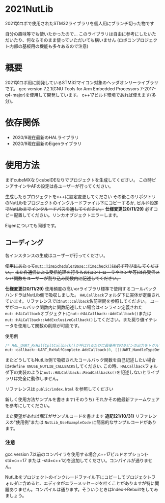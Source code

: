 # 2021NutLib

2021学ロボで使用されたSTM32ライブラリを個人用にブランチ切った物です

自分の趣味等でも使いたかったので...
このライブラリは自由に参考にしたいただいたり、何ならそのまま使っていただいても構いません
(ロボコンプロジェクト内部の基板用の機能も多々あるので注意)


# 概要

2021学ロボ用に開発しているSTM32マイコン対象のヘッダオンリーライブラリです。
gcc version 7.2.1(GNU Tools for Arm Embedded Processors 7-2017-q4-major)を使用して開発しています。
c++17ビルド環境であれば使えます(多分)。

# 依存関係

- 2020/9現在最新のHALライブラリ
- 2020/9現在最新のEigenライブラリ

# 使用方法

まずcubeMXなりcubeIDEなりでプロジェクトを生成してください。
この時ピンアサインやAFの設定は各ユーザーが行ってください。

生成したらプロジェクトをc++に設定変更してください
その後このリポジトリのNutLibをプロジェクトのインクルードファイル下にコピーするか,
~~ビルド設定でNutLibまでインクルードパスを通してください。~~
__仕様変更(20/11/29)__
必ずコピー配置してください。リンカオブジェクトエラーします。

Eigenについても同様です。

## コーディング

各インスタンスの生成はユーザーが行ってください。

~~使用にあたって`nut::TimeSchedulerBase::TimeCheck()`は必ず呼び出してください。~~
~~また各通信による受信処理を行うもの(コントローラやセンサ等)は各受信メンバ関数をユーザーが割り込み関数内に記述してください。~~

__仕様変更(20/11/29)__
使用頻度の高いorライブラリ標準で使用するコールバックハンドラはNutLib側で吸収しました。
`HALCallback`フォルダ下に実体が定義されています。リファレンスでは`nut::callback`名前空間を参照してください。
ユーザがコールバック関数内に関数記述したい場合はインライン定義された`nut::HALCallback`オブジェクトに`nut::HALCallback::AddCallback()`または`nut::HALCallback::AddExclusiveCallback()`してください。また戻り値イテレータを使用して関数の削除が可能です。

使用例

``` c++
/* HAL_UART_RxHalfCpltCallback()が呼ばれるたびに最優先でPA0ピンの出力をトグルする */
nut::callback::UART_RxHalfComplete.AddCallback(0, [](UART_HandleTypeDef *huart){HAL_GPIO_TogglePin(GPIOA, GPIO_Pin_0);});
```

またどうしてもNutLib側で吸収されたコールバック関数を自己記述したい場合は`#define UNUSE_NUTLIB_CALLBACKS`してください.
この時、`HALCallback`フォルダ下の実装のように`nut::HALCallback::ReadCallbacks()`を記述しないとライブラリは完全に動作しません。


リファレンスは `public/index.html` を参照してください

新しく使用方法サンプルを書きます(そのうち)
それかその他最新ファームウェアを参考にしてください。

また要望があれば堀江がサンプルコードを書きます
__追記(21/10/31)__
リファレンスの"使用例"または `NutLib_UseExampleCode` に簡易的なサンプルコードがあります。

### 注意

gcc version 7以前のコンパイラを使用する場合,c++17ビルドオプション(-std=c++17 または -std=c++1z)を追加してください。コンパイルが通りません。

NutLibをプロジェクトのインクルードファイル下にコピーしてプロジェクトフォルダに含めると、エディタがエラーメッセージを吐くことがありますが特に問題ありません。コンパイルは通ります。そういうときはIndex->Rebuiltをしてみましょう。
